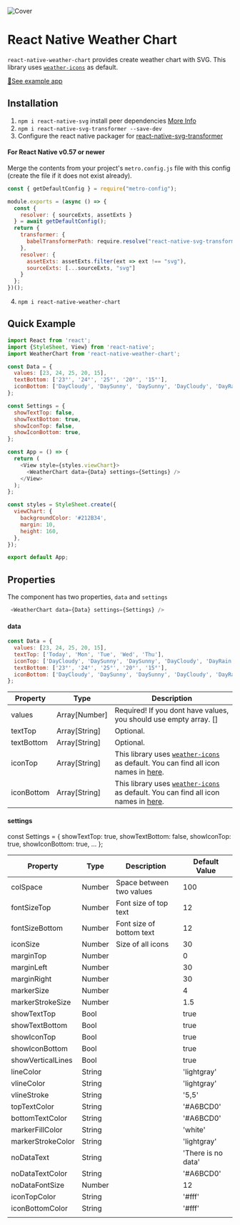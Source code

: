 ![Cover](https://user-images.githubusercontent.com/24523985/118378101-ffdaeb80-b5d9-11eb-892f-38427ee34d75.jpg)

# React Native Weather Chart
`react-native-weather-chart` provides create weather chart with SVG. This library uses 
[`weather-icons`](https://github.com/erikflowers/weather-icons) as default.

[📲See example app](https://github.com/bk52/react-native-weather-chart-example)

## Installation
1) `npm i react-native-svg` install peer dependencies [More Info](https://github.com/react-native-svg/react-native-svg)
2) `npm i react-native-svg-transformer --save-dev` 
3) Configure the react native packager for [react-native-svg-transformer](https://github.com/kristerkari/react-native-svg-transformer)
#### For React Native v0.57 or newer
Merge the contents from your project's `metro.config.js` file with this config (create the file if it does not exist already).

```js
const { getDefaultConfig } = require("metro-config");

module.exports = (async () => {
  const {
    resolver: { sourceExts, assetExts }
  } = await getDefaultConfig();
  return {
    transformer: {
      babelTransformerPath: require.resolve("react-native-svg-transformer")
    },
    resolver: {
      assetExts: assetExts.filter(ext => ext !== "svg"),
      sourceExts: [...sourceExts, "svg"]
    }
  };
})();
```
4) `npm i react-native-weather-chart`

## Quick Example
```js
import React from 'react';
import {StyleSheet, View} from 'react-native';
import WeatherChart from 'react-native-weather-chart';

const Data = {
  values: [23, 24, 25, 20, 15],
  textBottom: ['23°', '24°', '25°', '20°', '15°'],
  iconBottom: ['DayCloudy', 'DaySunny', 'DaySunny', 'DayCloudy', 'DayRain'],
};

const Settings = {
  showTextTop: false,
  showTextBottom: true,
  showIconTop: false,
  showIconBottom: true,
};

const App = () => {
  return (
    <View style={styles.viewChart}>
      <WeatherChart data={Data} settings={Settings} />
    </View>
  );
};

const styles = StyleSheet.create({
  viewChart: {
    backgroundColor: '#212B34',
    margin: 10,
    height: 160,
  },
});

export default App;
```
## Properties
The component has two properties, `data` and `settings`  
```js
 <WeatherChart data={Data} settings={Settings} />
 ```
#### data
```js
const Data = {
  values: [23, 24, 25, 20, 15],
  textTop: ['Today', 'Mon', 'Tue', 'Wed', 'Thu'],
  iconTop: ['DayCloudy', 'DaySunny', 'DaySunny', 'DayCloudy', 'DayRain'],
  textBottom: ['23°', '24°', '25°', '20°', '15°'],
  iconBottom: ['DayCloudy', 'DaySunny', 'DaySunny', 'DayCloudy', 'DayRain'],
};
 ```
| Property   | Type          | Description                                                                                                                                                                       |
|------------|---------------|-----------------------------------------------------------------------------------------------------------------------------------------------------------------------------------|
| values     | Array[Number] | Required! If you dont have values, you should use empty array. []                                                                                                                 |
| textTop    | Array[String] | Optional.                                                                                                                                                                         |
| textBottom | Array[String] | Optional.                                                                                                                                                                         |
| iconTop    | Array[String] | This library uses [`weather-icons`](https://github.com/erikflowers/weather-icons) as default. You can find all icon names in [here](https://github.com/bk52/react-native-weather-chart/blob/main/src/WeatherChart/WeatherChartIcons.js). |
| iconBottom | Array[String] |  This library uses [`weather-icons`](https://github.com/erikflowers/weather-icons) as default. You can find all icon names in [here](https://github.com/bk52/react-native-weather-chart/blob/main/src/WeatherChart/WeatherChartIcons.js).                                                                                                                                                                                 |

#### settings
const Settings = {
  showTextTop: true,
  showTextBottom: false,
  showIconTop: true,
  showIconBottom: true,
  ...
};

| Property          | Type   | Description              | Default Value      |
|-------------------|--------|--------------------------|--------------------|
| colSpace          | Number | Space between two values | 100                |
| fontSizeTop       | Number | Font size of top text    | 12                 |
| fontSizeBottom    | Number | Font size of bottom text | 12                 |
| iconSize          | Number | Size of all icons        | 30                 |
| marginTop         | Number |                          | 0                  |
| marginLeft        | Number |                          | 30                 |
| marginRight       | Number |                          | 30                 |
| markerSize        | Number |                          | 4                  |
| markerStrokeSize  | Number |                          | 1.5                |
| showTextTop       | Bool   |                          | true               |
| showTextBottom    | Bool   |                          | true               |
| showIconTop       | Bool   |                          | true               |
| showIconBottom    | Bool   |                          | true               |
| showVerticalLines | Bool   |                          | true               |
| lineColor         | String |                          | 'lightgray'        |
| vlineColor        | String |                          | 'lightgray'        |
| vlineStroke       | String |                          | '5,5'              |
| topTextColor      | String |                          | '#A6BCD0'          |
| bottomTextColor   | String |                          | '#A6BCD0'          |
| markerFillColor   | String |                          | 'white'            |
| markerStrokeColor | String |                          | 'lightgray'        |
| noDataText        | String |                          | 'There is no data' |
| noDataTextColor   | String |                          | '#A6BCD0'          |
| noDataFontSize    | Number |                          | 12                 |
| iconTopColor      | String |                          | '#fff'             |
| iconBottomColor   | String |                          | '#fff'             |
|                   |        |                          |                    |
